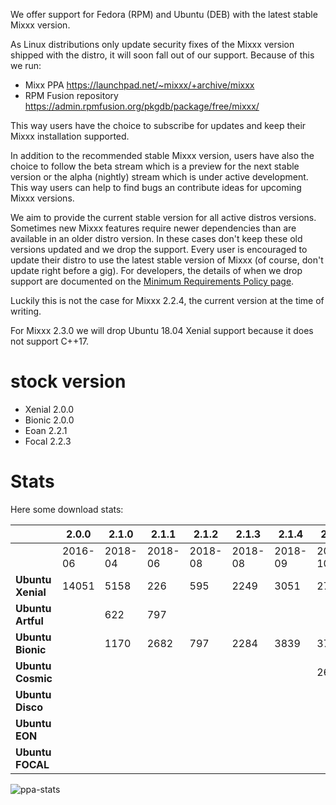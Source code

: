 We offer support for Fedora (RPM) and Ubuntu (DEB) with the latest stable Mixxx version.

As Linux distributions only update security fixes of the Mixxx version shipped with the distro, it will soon fall out of our support. Because of this we run:
* Mixx PPA https://launchpad.net/~mixxx/+archive/mixxx
* RPM Fusion repository https://admin.rpmfusion.org/pkgdb/package/free/mixxx/
 
This way users have the choice to subscribe for updates and keep their Mixxx installation supported. 

In addition to the recommended stable Mixxx version, users have also the choice to follow the beta stream which is a preview for the next stable version or the alpha (nightly) stream which is under active development. This way users can help to find bugs an contribute ideas for upcoming Mixxx versions. 

We aim to provide the current stable version for all active distros versions. Sometimes new Mixxx features require newer dependencies than are available in an older distro version. In these cases don't keep these old versions updated and we drop the support. 
Every user is encouraged to update their distro to use the latest stable version of Mixxx (of course, don't update right before a gig). For developers, the details of when we drop support are documented on the [Minimum Requirements Policy page](/Minimum%20requirements%20policy).

Luckily this is not the case for Mixxx 2.2.4, the current version at the time of writing. 

For Mixxx 2.3.0 we will drop Ubuntu 18.04 Xenial support because it does not support C++17. 

# stock version # 

* Xenial 2.0.0
* Bionic 2.0.0
* Eoan 2.2.1
* Focal 2.2.3

# Stats #

Here some download stats:

|                | 2.0.0   | 2.1.0   | 2.1.1   |  2.1.2    | 2.1.3   | 2.1.4   | 2.1.5   | 2.2.0   | 2.2.1   |  2.2.2    | 2.2.3   | 2.2.4    
| -------------- | --------| ------- | ------- | --------- | ------- | ------- | ------- | ------- | ------- | --------- | ------- | -----
|                | 2016-06 | 2018-04 | 2018-06 | 2018-08   | 2018-08 | 2018-09 | 2018-10 | 2018-12 | 2019-04 | 2019-08   | 2019-12 | 2020-06
**Ubuntu Xenial**| 14051   | 5158    | 226     | 595       | 2249    | 3051    | 2715    | 3641    | 2720    | 2471      | 2419    | 956
**Ubuntu Artful**|         | 622     | 797     |           |         |         |         |         |         |           |         |    
**Ubuntu Bionic**|         | 1170    | 2682    | 797       | 2284    | 3839    | 3788    | 7566    | 7566    | 8094      | 9738    | 8180
**Ubuntu Cosmic**|         |         |         |           |         |         | 267     | 934     | 543     |           |         |      
**Ubuntu Disco** |         |         |         |           |         |         |         |         |         |           |         |      
**Ubuntu EON**   |         |         |         |           |         |         |         |         |         |           |         | 339 
**Ubuntu FOCAL** |         |         |         |           |         |         |         |         |         |           |         | 1003

![ppa-stats](https://user-images.githubusercontent.com/1777442/86859664-6d1d1680-c0c3-11ea-8eb1-8e8ca2a00cfa.png)

 
